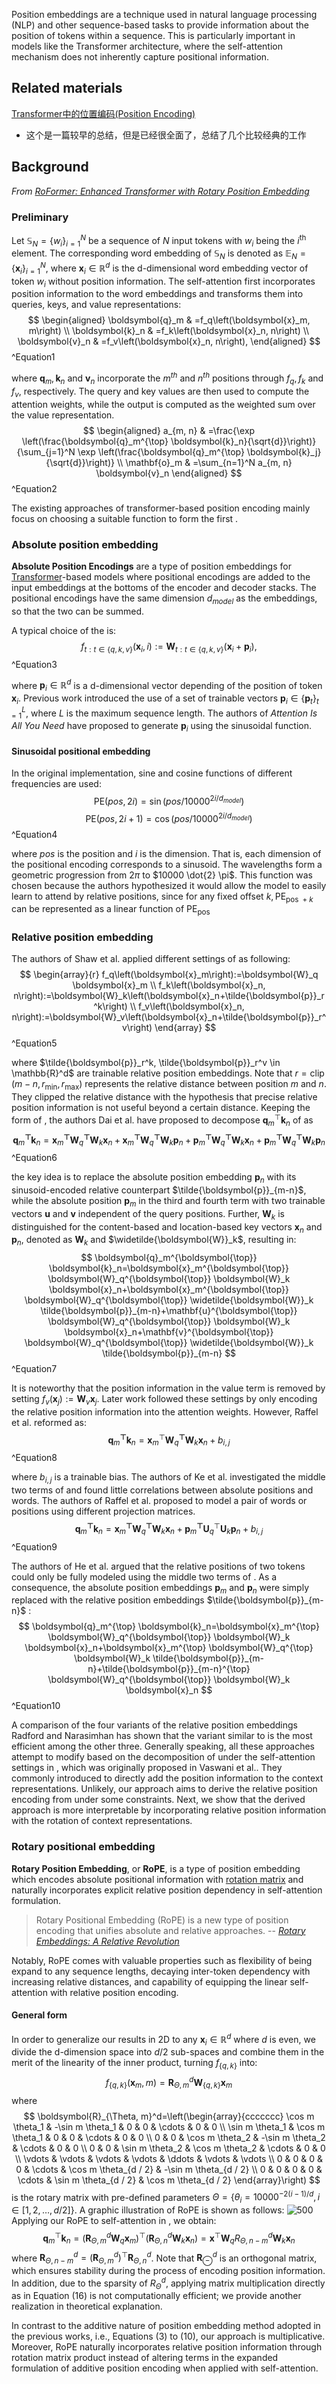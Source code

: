 Position embeddings are a technique used in natural language processing (NLP) and other sequence-based tasks to provide information about the position of tokens within a sequence. This is particularly important in models like the Transformer architecture, where the self-attention mechanism does not inherently capture positional information.

## Related materials

[Transformer中的位置编码(Position Encoding)](https://0809zheng.github.io/2022/07/01/posencode.html)
- 这个是一篇较早的总结，但是已经很全面了，总结了几个比较经典的工作



## Background

*From [RoFormer: Enhanced Transformer with Rotary Position Embedding](https://arxiv.org/abs/2104.09864)*

### Preliminary

Let $\mathbb{S}_N=\left\{w_i\right\}_{i=1}^N$ be a sequence of $N$ input tokens with $w_i$ being the $i^{\text {th }}$ element. The corresponding word embedding of $\mathbb{S}_N$ is denoted as $\mathbb{E}_N=\left\{\boldsymbol{x}_i\right\}_{i=1}^N$, where $\boldsymbol{x}_i \in \mathbb{R}^d$ is the d-dimensional word embedding vector of token $w_i$ without position information. The self-attention first incorporates position information to the word embeddings and transforms them into queries, keys, and value representations: 
$$
\begin{aligned}
\boldsymbol{q}_m & =f_q\left(\boldsymbol{x}_m, m\right) \\
\boldsymbol{k}_n & =f_k\left(\boldsymbol{x}_n, n\right) \\
\boldsymbol{v}_n & =f_v\left(\boldsymbol{x}_n, n\right),
\end{aligned}
$$
^Equation1

where $\boldsymbol{q}_m, \boldsymbol{k}_n$ and $\boldsymbol{v}_n$ incorporate the $m^{t h}$ and $n^{t h}$ positions through $f_q, f_k$ and $f_v$, respectively. The query and key values are then used to compute the attention weights, while the output is computed as the weighted sum over the value representation.
$$
\begin{aligned}
a_{m, n} & =\frac{\exp \left(\frac{\boldsymbol{q}_m^{\top} \boldsymbol{k}_n}{\sqrt{d}}\right)}{\sum_{j=1}^N \exp \left(\frac{\boldsymbol{q}_m^{\top} \boldsymbol{k}_j}{\sqrt{d}}\right)} \\
\mathbf{o}_m & =\sum_{n=1}^N a_{m, n} \boldsymbol{v}_n
\end{aligned}
$$
^Equation2

The existing approaches of transformer-based position encoding mainly focus on choosing a suitable function to form the first [](.md#^Equation1%7CEquation%20(1)).

### Absolute position embedding

**Absolute Position Encodings** are a type of position embeddings for [Transformer](https://paperswithcode.com/method/transformer)-based models where positional encodings are added to the input embeddings at the bottoms of the encoder and decoder stacks. The positional encodings have the same dimension $d_{model}$ as the embeddings, so that the two can be summed. 

A typical choice of the [](.md#^Equation1%7CEquation%20(1)) is:
$$
f_{t: t \in\{q, k, v\}}\left(\boldsymbol{x}_i, i\right):=\boldsymbol{W}_{t: t \in\{q, k, v\}}\left(\boldsymbol{x}_i+\boldsymbol{p}_i\right),
$$
^Equation3

where $\boldsymbol{p}_i \in \mathbb{R}^d$ is a d-dimensional vector depending of the position of token $\boldsymbol{x}_i$. Previous work introduced the use of a set of trainable vectors $\boldsymbol{p}_i \in\left\{\boldsymbol{p}_t\right\}_{t=1}^L$, where $L$ is the maximum sequence length. The authors of *Attention Is All You Need* have proposed to generate $\boldsymbol{p}_i$ using the sinusoidal function.

#### Sinusoidal positional embedding

In the original implementation, sine and cosine functions of different frequencies are used:
$$\text{PE}\left(pos, 2i\right) = \sin\left(pos/10000^{2i/d_{model}}\right) $$
$$ \text{PE}\left(pos, 2i+1\right) = \cos\left(pos/10000^{2i/d_{model}}\right) $$
^Equation4

where $pos$ is the position and $i$ is the dimension. That is, each dimension of the positional encoding corresponds to a sinusoid. The wavelengths form a geometric progression from $2 \pi$ to $10000 \dot{2} \pi$. This function was chosen because the authors hypothesized it would allow the model to easily learn to attend by relative positions, since for any fixed offset $k, \mathrm{PE}_{\text {pos }+k}$ can be represented as a linear function of $\mathrm{PE}_{\text {pos }}$

### Relative position embedding

The authors of Shaw et al. applied different settings of [](.md#^Equation1%7CEquation%20(1)) as following:
$$
\begin{array}{r}
f_q\left(\boldsymbol{x}_m\right):=\boldsymbol{W}_q \boldsymbol{x}_m \\
f_k\left(\boldsymbol{x}_n, n\right):=\boldsymbol{W}_k\left(\boldsymbol{x}_n+\tilde{\boldsymbol{p}}_r^k\right) \\
f_v\left(\boldsymbol{x}_n, n\right):=\boldsymbol{W}_v\left(\boldsymbol{x}_n+\tilde{\boldsymbol{p}}_r^v\right)
\end{array}
$$
^Equation5

where $\tilde{\boldsymbol{p}}_r^k, \tilde{\boldsymbol{p}}_r^v \in \mathbb{R}^d$ are trainable relative position embeddings. Note that $r=\operatorname{clip}\left(m-n, r_{\min }, r_{\max }\right)$ represents the relative distance between position $m$ and $n$. They clipped the relative distance with the hypothesis that precise relative position information is not useful beyond a certain distance. Keeping the form of [](.md#^Equation3%7CEquation%20(3)), the authors Dai et al. have proposed to decompose $\boldsymbol{q}_m^{\top} \boldsymbol{k}_n$ of [](.md#^Equation2%7CEquation%20(2)) as
$$
\boldsymbol{q}_m^{\boldsymbol{\top}} \boldsymbol{k}_n=\boldsymbol{x}_m^{\boldsymbol{\top}} \boldsymbol{W}_q^{\boldsymbol{\top}} \boldsymbol{W}_k \boldsymbol{x}_n+\boldsymbol{x}_m^{\boldsymbol{\top}} \boldsymbol{W}_q^{\boldsymbol{\top}} \boldsymbol{W}_k \boldsymbol{p}_n+\boldsymbol{p}_m^{\boldsymbol{\top}} \boldsymbol{W}_q^{\boldsymbol{\top}} \boldsymbol{W}_k \boldsymbol{x}_n+\boldsymbol{p}_m^{\boldsymbol{\top}} \boldsymbol{W}_q^{\boldsymbol{\top}} \boldsymbol{W}_k \boldsymbol{p}_n
$$
^Equation6

the key idea is to replace the absolute position embedding $\boldsymbol{p}_n$ with its sinusoid-encoded relative counterpart $\tilde{\boldsymbol{p}}_{m-n}$, while the absolute position $\boldsymbol{p}_m$ in the third and fourth term with two trainable vectors $\mathbf{u}$ and $\mathbf{v}$ independent of the query positions. Further, $\boldsymbol{W}_k$ is distinguished for the content-based and location-based key vectors $\boldsymbol{x}_n$ and $\boldsymbol{p}_n$, denoted as $\boldsymbol{W}_k$ and $\widetilde{\boldsymbol{W}}_k$, resulting in:
$$
\boldsymbol{q}_m^{\boldsymbol{\top}} \boldsymbol{k}_n=\boldsymbol{x}_m^{\boldsymbol{\top}} \boldsymbol{W}_q^{\boldsymbol{\top}} \boldsymbol{W}_k \boldsymbol{x}_n+\boldsymbol{x}_m^{\boldsymbol{\top}} \boldsymbol{W}_q^{\boldsymbol{\top}} \widetilde{\boldsymbol{W}}_k \tilde{\boldsymbol{p}}_{m-n}+\mathbf{u}^{\boldsymbol{\top}} \boldsymbol{W}_q^{\boldsymbol{\top}} \boldsymbol{W}_k \boldsymbol{x}_n+\mathbf{v}^{\boldsymbol{\top}} \boldsymbol{W}_q^{\boldsymbol{\top}} \widetilde{\boldsymbol{W}}_k \tilde{\boldsymbol{p}}_{m-n}
$$
^Equation7

It is noteworthy that the position information in the value term is removed by setting $f_v\left(\boldsymbol{x}_j\right):=\boldsymbol{W}_v \boldsymbol{x}_j$. Later work followed these settings by only encoding the relative position information into the attention weights. However, Raffel et al. reformed [](.md#^Equation6%7CEquation%20(6)) as:
$$
\boldsymbol{q}_m^{\boldsymbol{\top}} \boldsymbol{k}_n=\boldsymbol{x}_m^{\top} \boldsymbol{W}_q^{\boldsymbol{\top}} \boldsymbol{W}_k \boldsymbol{x}_n+b_{i, j}
$$
^Equation8

where $b_{i, j}$ is a trainable bias. The authors of Ke et al. investigated the middle two terms of [](.md#^Equation6%7CEquation%20(6)) and found little correlations between absolute positions and words. The authors of Raffel et al. proposed to model a pair of words or positions using different projection matrices.
$$
\boldsymbol{q}_m^{\boldsymbol{\top}} \boldsymbol{k}_n=\boldsymbol{x}_m^{\boldsymbol{\top}} \boldsymbol{W}_q^{\boldsymbol{\top}} \boldsymbol{W}_k \boldsymbol{x}_n+\boldsymbol{p}_m^{\boldsymbol{\top}} \mathbf{U}_q^{\top} \mathbf{U}_k \boldsymbol{p}_n+b_{i, j}
$$
^Equation9

The authors of He et al. argued that the relative positions of two tokens could only be fully modeled using the middle two terms of [](.md#^Equation6%7CEquation%20(6)). As a consequence, the absolute position embeddings $\boldsymbol{p}_m$ and $\boldsymbol{p}_n$ were simply replaced with the relative position embeddings $\tilde{\boldsymbol{p}}_{m-n}$ :
$$
\boldsymbol{q}_m^{\top} \boldsymbol{k}_n=\boldsymbol{x}_m^{\top} \boldsymbol{W}_q^{\boldsymbol{\top}} \boldsymbol{W}_k \boldsymbol{x}_n+\boldsymbol{x}_m^{\top} \boldsymbol{W}_q^{\top} \boldsymbol{W}_k \tilde{\boldsymbol{p}}_{m-n}+\tilde{\boldsymbol{p}}_{m-n}^{\top} \boldsymbol{W}_q^{\boldsymbol{\top}} \boldsymbol{W}_k \boldsymbol{x}_n
$$
^Equation10

A comparison of the four variants of the relative position embeddings Radford and Narasimhan has shown that the variant similar to [](.md#^Equation10%7CEquation%20(10)) is the most efficient among the other three. Generally speaking, all these approaches attempt to modify [](.md#^Equation6%7CEquation%20(6)) based on the decomposition of [](.md#^Equation3%7CEquation%20(3)) under the self-attention settings in [](.md#^Equation2%7CEquation%20(2)), which was originally proposed in Vaswani et al.. They commonly introduced to directly add the position information to the context representations. Unlikely, our approach aims to derive the relative position encoding from [](.md#^Equation1%7CEquation%20(1)) under some constraints. Next, we show that the derived approach is more interpretable by incorporating relative position information with the rotation of context representations.

### Rotary positional embedding

**Rotary Position Embedding**, or **RoPE**, is a type of position embedding which encodes absolute positional information with [rotation matrix](https://en.wikipedia.org/wiki/Rotation_matrix) and naturally incorporates explicit relative position dependency in self-attention formulation. 

> Rotary Positional Embedding (RoPE) is a new type of position encoding that unifies absolute and relative approaches.
> -- <cite>[Rotary Embeddings: A Relative Revolution](https://blog.eleuther.ai/rotary-embeddings/)</cite>

Notably, RoPE comes with valuable properties such as flexibility of being expand to any sequence lengths, decaying inter-token dependency with increasing relative distances, and capability of equipping the linear self-attention with relative position encoding.

#### General form

In order to generalize our results in 2D to any $\boldsymbol{x}_i \in \mathbb{R}^d$ where $d$ is even, we divide the d-dimension space into $d / 2$ sub-spaces and combine them in the merit of the linearity of the inner product, turning $f_{\{q, k\}}$ into:
$$
f_{\{q, k\}}\left(\boldsymbol{x}_m, m\right)=\boldsymbol{R}_{\Theta, m}^d \boldsymbol{W}_{\{q, k\}} \boldsymbol{x}_m
$$
where
$$
\boldsymbol{R}_{\Theta, m}^d=\left(\begin{array}{ccccccc}
\cos m \theta_1 & -\sin m \theta_1 & 0 & 0 & \cdots & 0 & 0 \\
\sin m \theta_1 & \cos m \theta_1 & 0 & 0 & \cdots & 0 & 0 \\
0 & 0 & \cos m \theta_2 & -\sin m \theta_2 & \cdots & 0 & 0 \\
0 & 0 & \sin m \theta_2 & \cos m \theta_2 & \cdots & 0 & 0 \\
\vdots & \vdots & \vdots & \vdots & \ddots & \vdots & \vdots \\
0 & 0 & 0 & 0 & \cdots & \cos m \theta_{d / 2} & -\sin m \theta_{d / 2} \\
0 & 0 & 0 & 0 & \cdots & \sin m \theta_{d / 2} & \cos m \theta_{d / 2}
\end{array}\right)
$$
is the rotary matrix with pre-defined parameters $\Theta=\left\{\theta_i=10000^{-2(i-1) / d}, i \in[1,2, \ldots, d / 2]\right\}$. A graphic illustration of RoPE is shown as follows:
![500](Attachments/4.%20Artificial%20intelligence/2.%20Approaches/Artificial%20neural%20network/Transformer/Position%20embedding/IMG-20240330012108504.png)
Applying our RoPE to self-attention in [](.md#^Equation2%7CEquation%20(2)), we obtain:
$$
\boldsymbol{q}_m^{\top} \boldsymbol{k}_n=\left(\boldsymbol{R}_{\Theta, m}^d \boldsymbol{W}_q \boldsymbol{x}_m\right)^{\top}\left(\boldsymbol{R}_{\Theta, n}^d \boldsymbol{W}_k \boldsymbol{x}_n\right)=\boldsymbol{x}^{\top} \boldsymbol{W}_q R_{\Theta, n-m}^d \boldsymbol{W}_k \boldsymbol{x}_n
$$
where $\boldsymbol{R}_{\Theta, n-m}^d=\left(\boldsymbol{R}_{\Theta, m}^d\right)^{\top} \boldsymbol{R}_{\Theta, n}^d$. Note that $\boldsymbol{R}_{\ominus}^d$ is an orthogonal matrix, which ensures stability during the process of encoding position information. In addition, due to the sparsity of $R_{\Theta}^d$, applying matrix multiplication directly as in Equation (16) is not computationally efficient; we provide another realization in theoretical explanation.

In contrast to the additive nature of position embedding method adopted in the previous works, i.e., Equations (3) to (10), our approach is multiplicative. Moreover, RoPE naturally incorporates relative position information through rotation matrix product instead of altering terms in the expanded formulation of additive position encoding when applied with self-attention.




